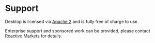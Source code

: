 # Support

Desktop is licensed via [Apache 2](https://github.com/reactivemarkets/desktop/blob/master/LICENSE) and is fully free of charge to use.

Enterprise support and sponsored work can be provided, please contact [Reactive Markets](https://www.reactivemarkets.com/contact) for details.
